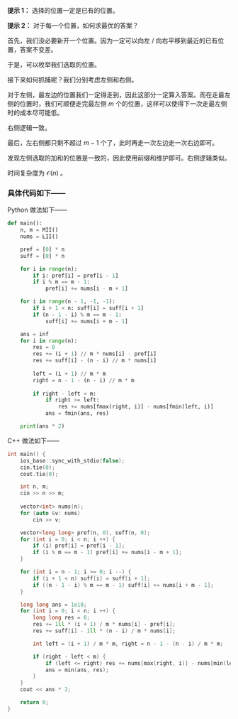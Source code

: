 **提示 1：** 选择的位置一定是已有的位置。

**提示 2：** 对于每一个位置，如何求最优的答案？

首先，我们没必要新开一个位置。因为一定可以向左 / 向右平移到最近的已有位置，答案不变差。

于是，可以枚举我们选取的位置。

接下来如何抓捕呢？我们分别考虑左侧和右侧。

对于左侧，最左边的位置我们一定得走到，因此这部分一定算入答案。而在走最左侧的位置时，我们可顺便走完最左侧 $m$ 个的位置，这样可以使得下一次走最左侧时的成本尽可能低。

右侧逻辑一致。

最后，左右侧都只剩不超过 $m-1$ 个了，此时再走一次左边走一次右边即可。

发现左侧选取的加和的位置是一致的，因此使用前缀和维护即可。右侧逻辑类似。

时间复杂度为 $\mathcal{O}(n)$ 。

### 具体代码如下——

Python 做法如下——

```Python []
def main():
    n, m = MII()
    nums = LII()

    pref = [0] * n
    suff = [0] * n

    for i in range(n):
        if i: pref[i] = pref[i - 1]
        if i % m == m - 1:
            pref[i] += nums[i - m + 1]

    for i in range(n - 1, -1, -1):
        if i + 1 < n: suff[i] = suff[i + 1]
        if (n - 1 - i) % m == m - 1:
            suff[i] += nums[i + m - 1]

    ans = inf
    for i in range(n):
        res = 0
        res += (i + 1) // m * nums[i] - pref[i]
        res += suff[i] - (n - i) // m * nums[i]
        
        left = (i + 1) // m * m
        right = n - 1 - (n - i) // m * m
        
        if right - left < m:
            if right >= left:
                res += nums[fmax(right, i)] - nums[fmin(left, i)]
            ans = fmin(ans, res)

    print(ans * 2)
```

C++ 做法如下——

```cpp []
int main() {
    ios_base::sync_with_stdio(false);
    cin.tie(0);
    cout.tie(0);

    int n, m;
    cin >> n >> m;
    
    vector<int> nums(n);
    for (auto &v: nums)
        cin >> v;

    vector<long long> pref(n, 0), suff(n, 0);
    for (int i = 0; i < n; i ++) {
        if (i) pref[i] = pref[i - 1];
        if (i % m == m - 1) pref[i] += nums[i - m + 1];
    }

    for (int i = n - 1; i >= 0; i --) {
        if (i + 1 < n) suff[i] = suff[i + 1];
        if ((n - 1 - i) % m == m - 1) suff[i] += nums[i + m - 1];
    }

    long long ans = 1e18;
    for (int i = 0; i < n; i ++) {
        long long res = 0;
        res += 1ll * (i + 1) / m * nums[i] - pref[i];
        res += suff[i] - 1ll * (n - i) / m * nums[i];

        int left = (i + 1) / m * m, right = n - 1 - (n - i) / m * m;

        if (right - left < m) {
            if (left <= right) res += nums[max(right, i)] - nums[min(left, i)];
            ans = min(ans, res);
        }
    }
    cout << ans * 2;

    return 0;
}
```
